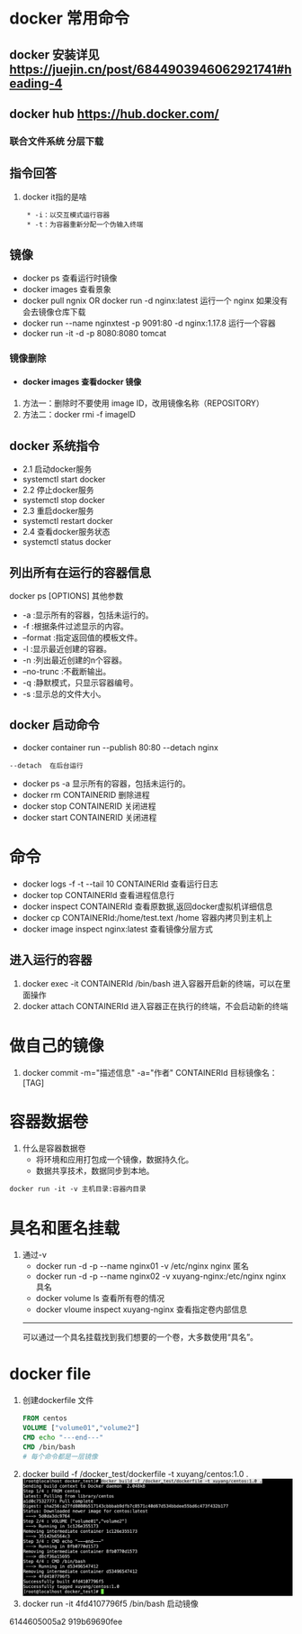 # docker 常用命令
## docker 安装详见 https://juejin.cn/post/6844903946062921741#heading-4
## docker hub https://hub.docker.com/
### 联合文件系统 分层下载
## 指令回答
1. docker it指的是啥 
   ``` dockerfile
    * -i：以交互模式运行容器
    * -t：为容器重新分配一个伪输入终端
   ```
## 镜像 
* docker ps 查看运行时镜像
* docker images 查看景象
* docker pull ngnix OR docker run -d nginx:latest 运行一个 nginx 如果没有会去镜像仓库下载
* docker run --name nginxtest -p 9091:80 -d nginx:1.17.8 运行一个容器
* docker run -it -d -p 8080:8080 tomcat
<!-- * docker run -it -d -p 8080:8080 tomcat2 /root/dockerStart/start.sh  -->
### 镜像删除
* #### docker images 查看docker 镜像
1. 方法一：删除时不要使用 image ID，改用镜像名称（REPOSITORY）
2. 方法二：docker rmi -f imageID
##  docker 系统指令
* 2.1 启动docker服务
* systemctl start docker
* 2.2 停止docker服务
* systemctl stop docker
* 2.3 重启docker服务
* systemctl restart docker
* 2.4 查看docker服务状态
* systemctl status docker
## 列出所有在运行的容器信息
docker ps [OPTIONS] 其他参数

* -a :显示所有的容器，包括未运行的。
* -f :根据条件过滤显示的内容。
* –format :指定返回值的模板文件。
* -l :显示最近创建的容器。
* -n :列出最近创建的n个容器。
* –no-trunc :不截断输出。
* -q :静默模式，只显示容器编号。
* -s :显示总的文件大小。

## docker 启动命令 

* docker container run --publish 80:80  --detach  nginx 
```
--detach  在后台运行
```
* docker ps  -a 显示所有的容器，包括未运行的。
* docker rm  CONTAINERID 删除进程
* docker stop CONTAINERID 关闭进程
* docker start CONTAINERID 关闭进程

# 命令
* docker logs -f -t --tail 10  CONTAINERId 查看运行日志
* docker top CONTAINERId 查看进程信息行
* docker inspect CONTAINERId 查看原数据,返回docker虚拟机详细信息
* docker cp CONTAINERId:/home/test.text /home 容器内拷贝到主机上
* docker image inspect nginx:latest 查看镜像分层方式

## 进入运行的容器
1. docker exec -it CONTAINERId /bin/bash 进入容器开启新的终端，可以在里面操作
2. docker attach CONTAINERId 进入容器正在执行的终端，不会启动新的终端


# 做自己的镜像
1. docker commit -m="描述信息" -a="作者" CONTAINERId 目标镜像名：[TAG]



# 容器数据卷
1. 什么是容器数据卷
    * 将环境和应用打包成一个镜像，数据持久化。
    * 数据共享技术，数据同步到本地。
``` dockerfile
docker run -it -v 主机目录:容器内目录 
```
# 具名和匿名挂载
1. 通过-v 
    * docker run -d -p --name nginx01 -v /etc/nginx nginx 匿名
    * docker run -d -p --name nginx02 -v xuyang-nginx:/etc/nginx nginx 具名  
    * docker volume ls 查看所有卷的情况
    * docker vloume inspect xuyang-nginx 查看指定卷内部信息
    ---
    可以通过一个具名挂载找到我们想要的一个卷，大多数使用“具名”。

# docker file
1. 创建dockerfile 文件
    ``` dockerfile
    FROM centos
    VOLUME ["volume01","volume2"]
    CMD echo "---end---"
    CMD /bin/bash
    # 每个命令都是一层镜像
    ```
2. docker build -f /docker_test/dockerfile -t xuyang/centos:1.0 .
!["log"](./images/3361666494599_.pic.jpg)
3. docker run -it 4fd4107796f5 /bin/bash 启动镜像 



6144605005a2
919b69690fee
